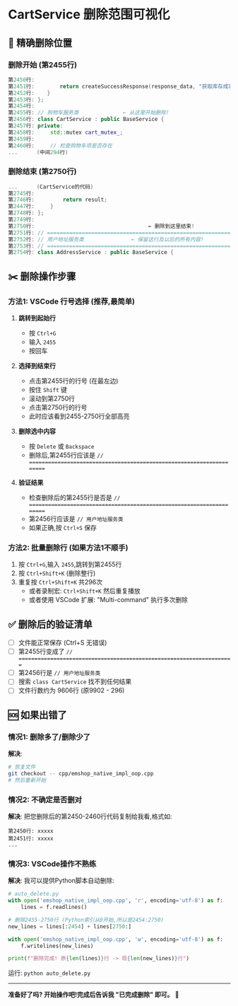 # CartService 删除范围可视化

## 🎯 精确删除位置

### 删除开始 (第2455行)
```cpp
第2450行:
第2451行:        return createSuccessResponse(response_data, "获取库存成功");
第2452行:    }
第2453行: };
第2454行:
第2455行: // 购物车服务类              ← 从这里开始删除!
第2456行: class CartService : public BaseService {
第2457行: private:
第2458行:     std::mutex cart_mutex_;
第2459行:     
第2460行:     // 检查购物车项是否存在
...      (中间294行)
```

### 删除结束 (第2750行)
```cpp
...      (CartService的代码)
第2745行:         
第2746行:         return result;
第2447行:     }
第2748行: };
第2749行:
第2750行:                                    ← 删除到这里结束!
第2751行: // ====================================================================
第2752行: // 用户地址服务类               ← 保留这行及以后的所有内容!
第2753行: // ====================================================================
第2754行: class AddressService : public BaseService {
```

## ✂️ 删除操作步骤

### 方法1: VSCode 行号选择 (推荐,最简单)

1. **跳转到起始行**
   - 按 `Ctrl+G`
   - 输入 `2455`
   - 按回车

2. **选择到结束行**
   - 点击第2455行的行号 (在最左边)
   - 按住 `Shift` 键
   - 滚动到第2750行
   - 点击第2750行的行号
   - 此时应该看到2455-2750行全部高亮

3. **删除选中内容**
   - 按 `Delete` 或 `Backspace`
   - 删除后,第2455行应该是 `// ====================================================================`

4. **验证结果**
   - 检查删除后的第2455行是否是 `// ====================================================================`
   - 第2456行应该是 `// 用户地址服务类`
   - 如果正确,按 `Ctrl+S` 保存

### 方法2: 批量删除行 (如果方法1不顺手)

1. 按 `Ctrl+G`,输入 `2455`,跳转到第2455行
2. 按 `Ctrl+Shift+K` (删除整行)
3. 重复按 `Ctrl+Shift+K` 共296次
   - 或者录制宏: `Ctrl+Shift+K` 然后重复播放
   - 或者使用 VSCode 扩展: "Multi-command" 执行多次删除

## ✅ 删除后的验证清单

- [ ] 文件能正常保存 (Ctrl+S 无错误)
- [ ] 第2455行变成了 `// ====================================================================`  
- [ ] 第2456行是 `// 用户地址服务类`
- [ ] 搜索 `class CartService` 找不到任何结果
- [ ] 文件行数约为 9606行 (原9902 - 296)

## 🆘 如果出错了

### 情况1: 删除多了/删除少了

**解决**: 
```bash
# 恢复文件
git checkout -- cpp/emshop_native_impl_oop.cpp
# 然后重新开始
```

### 情况2: 不确定是否删对

**解决**: 把您删除后的第2450-2460行代码复制给我看,格式如:
```
第2450行: xxxxx
第2451行: xxxxx
...
```

### 情况3: VSCode操作不熟练

**解决**: 我可以提供Python脚本自动删除:
```python
# auto_delete.py
with open('emshop_native_impl_oop.cpp', 'r', encoding='utf-8') as f:
    lines = f.readlines()

# 删除2455-2750行 (Python索引从0开始,所以是2454:2750)
new_lines = lines[:2454] + lines[2750:]

with open('emshop_native_impl_oop.cpp', 'w', encoding='utf-8') as f:
    f.writelines(new_lines)

print(f"删除完成! 原{len(lines)}行 -> 现{len(new_lines)}行")
```

运行: `python auto_delete.py`

---

**准备好了吗? 开始操作吧!完成后告诉我 "已完成删除" 即可。** 🚀
